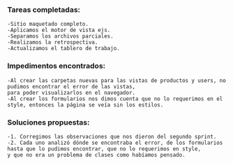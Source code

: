### Tareas completadas:
    -Sitio maquetado completo.
    -Aplicamos el motor de vista ejs.
    -Separamos los archivos parciales.
    -Realizamos la retrospectiva.
    -Actualizamos el tablero de trabajo.

### Impedimentos encontrados:
    -Al crear las carpetas nuevas para las vistas de productos y users, no pudimos encontrar el error de las vistas,
    para poder visualizarlos en el navegador.
    -Al crear los formularios nos dimos cuenta que no lo requerimos en el style, entonces la página se veía sin los estilos.
  
### Soluciones propuestas:
    -1. Corregimos las observaciones que nos dieron del segundo sprint.
    -2. Cada uno analizó dónde se encontraba el error, de los formularios hasta que lo pudimos encontrar, que no lo requerimos en style,
    y que no era un problema de clases como habíamos pensado.    
